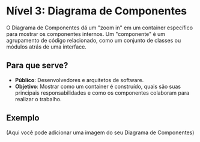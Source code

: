# Nível 3: Diagrama de Componentes

O Diagrama de Componentes dá um "zoom in" em um container específico para mostrar os componentes internos. Um "componente" é um agrupamento de código relacionado, como um conjunto de classes ou módulos atrás de uma interface.

## Para que serve?

- **Público**: Desenvolvedores e arquitetos de software.
- **Objetivo**: Mostrar como um container é construído, quais são suas principais responsabilidades e como os componentes colaboram para realizar o trabalho.

## Exemplo

(Aqui você pode adicionar uma imagem do seu Diagrama de Componentes)
